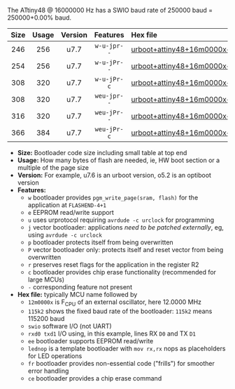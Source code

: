 The ATtiny48 @ 16000000 Hz has a SWIO baud rate of 250000 baud = 250000+0.00% baud.

|Size|Usage|Version|Features|Hex file|
|:-:|:-:|:-:|:-:|:--|
|246|256|u7.7|`w-u-jpr--`|[urboot+attiny48+16m0000x++250k0_swio_rxb0_txb1_lednop.hex](https://raw.githubusercontent.com/stefanrueger/urboot.hex/main/mcus/attiny48/external_oscillator/fcpu+16m0000_Hz/br++250k0_bps/urboot+attiny48+16m0000x++250k0_swio_rxb0_txb1_lednop.hex)|
|254|256|u7.7|`w-u-jPr--`|[urboot+attiny48+16m0000x++250k0_swio_rxb0_txb1.hex](https://raw.githubusercontent.com/stefanrueger/urboot.hex/main/mcus/attiny48/external_oscillator/fcpu+16m0000_Hz/br++250k0_bps/urboot+attiny48+16m0000x++250k0_swio_rxb0_txb1.hex)|
|308|320|u7.7|`w-u-jPr-c`|[urboot+attiny48+16m0000x++250k0_swio_rxb0_txb1_lednop_fr_ce.hex](https://raw.githubusercontent.com/stefanrueger/urboot.hex/main/mcus/attiny48/external_oscillator/fcpu+16m0000_Hz/br++250k0_bps/urboot+attiny48+16m0000x++250k0_swio_rxb0_txb1_lednop_fr_ce.hex)|
|308|320|u7.7|`weu-jpr--`|[urboot+attiny48+16m0000x++250k0_swio_rxb0_txb1_ee_lednop.hex](https://raw.githubusercontent.com/stefanrueger/urboot.hex/main/mcus/attiny48/external_oscillator/fcpu+16m0000_Hz/br++250k0_bps/urboot+attiny48+16m0000x++250k0_swio_rxb0_txb1_ee_lednop.hex)|
|316|320|u7.7|`weu-jPr--`|[urboot+attiny48+16m0000x++250k0_swio_rxb0_txb1_ee.hex](https://raw.githubusercontent.com/stefanrueger/urboot.hex/main/mcus/attiny48/external_oscillator/fcpu+16m0000_Hz/br++250k0_bps/urboot+attiny48+16m0000x++250k0_swio_rxb0_txb1_ee.hex)|
|366|384|u7.7|`weu-jPr-c`|[urboot+attiny48+16m0000x++250k0_swio_rxb0_txb1_ee_lednop_fr_ce.hex](https://raw.githubusercontent.com/stefanrueger/urboot.hex/main/mcus/attiny48/external_oscillator/fcpu+16m0000_Hz/br++250k0_bps/urboot+attiny48+16m0000x++250k0_swio_rxb0_txb1_ee_lednop_fr_ce.hex)|

- **Size:** Bootloader code size including small table at top end
- **Usage:** How many bytes of flash are needed, ie, HW boot section or a multiple of the page size
- **Version:** For example, u7.6 is an urboot version, o5.2 is an optiboot version
- **Features:**
  + `w` bootloader provides `pgm_write_page(sram, flash)` for the application at `FLASHEND-4+1`
  + `e` EEPROM read/write support
  + `u` uses urprotocol requiring `avrdude -c urclock` for programming
  + `j` vector bootloader: applications *need to be patched externally*, eg, using `avrdude -c urclock`
  + `p` bootloader protects itself from being overwritten
  + `P` vector bootloader only: protects itself and reset vector from being overwritten
  + `r` preserves reset flags for the application in the register R2
  + `c` bootloader provides chip erase functionality (recommended for large MCUs)
  + `-` corresponding feature not present
- **Hex file:** typically MCU name followed by
  + `12m0000x` is F<sub>CPU</sub> of an external oscillator, here 12.0000 MHz
  + `115k2` shows the fixed baud rate of the bootloader: `115k2` means 115200 baud
  + `swio` software I/O (not UART)
  + `rxd0 txd1` I/O using, in this example, lines RX `D0` and TX `D1`
  + `ee` bootloader supports EEPROM read/write
  + `lednop` is a template bootloader with `mov rx,rx` nops as placeholders for LED operations
  + `fr` bootloader provides non-essential code ("frills") for smoother error handling
  + `ce` bootloader provides a chip erase command
